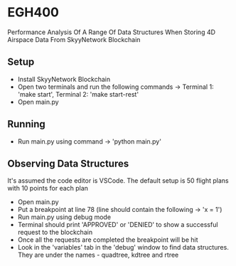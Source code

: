 # EGH400
Performance Analysis Of A Range Of Data Structures When Storing 4D Airspace Data From SkyyNetwork Blockchain


## Setup
- Install SkyyNetwork Blockchain 
- Open two terminals and run the following commands -> Terminal 1: 'make start', Terminal 2: 'make start-rest'
- Open main.py 

## Running
- Run main.py using command -> 'python main.py'

## Observing Data Structures
It's assumed the code editor is VSCode. The default setup is 50 flight plans with 10 points for each plan 

- Open main.py
- Put a breakpoint at line 78 (line should contain the following -> 'x = 1')
- Run main.py using debug mode
- Terminal should print 'APPROVED' or 'DENIED' to show a successful request to the blockchain
- Once all the requests are completed the breakpoint will be hit
- Look in the 'variables' tab in the 'debug' window to find data structures. They are under the names - quadtree, kdtree and rtree
